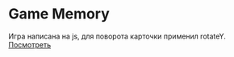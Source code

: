 # Game Memory 
Игра написана на js, для поворота карточки применил rotateY. 
[Посмотреть](https://dmitriy-git.github.io/memory_game_js/)
